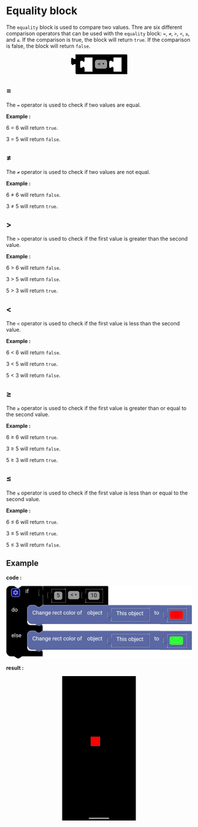 # Equality block

The `equality` block is used to compare two values. Thre are six different comparison operators that can be used with the `equality` block: `=`, `≠`, `>`, `<`, `≥`, and `≤`. If the comparison is true, the block will return `true`. If the comparison is false, the block will return `false`.

<p align="center">
  <img src="../../../res/images/blocks/logic/equality/equality.png" />
</p>

## =

The `=` operator is used to check if two values are equal.

**Example :**

6 = 6 will return `true`.

3 = 5 will return `false`.

## ≠

The `≠` operator is used to check if two values are not equal.

**Example :**

6 ≠ 6 will return `false`.

3 ≠ 5 will return `true`.

## >

The `>` operator is used to check if the first value is greater than the second value.

**Example :**

6 > 6 will return `false`.

3 > 5 will return `false`.

5 > 3 will return `true`.

## <

The `<` operator is used to check if the first value is less than the second value.

**Example :**

6 < 6 will return `false`.

3 < 5 will return `true`.

5 < 3 will return `false`.

## ≥

The `≥` operator is used to check if the first value is greater than or equal to the second value.

**Example :**

6 ≥ 6 will return `true`.

3 ≥ 5 will return `false`.

5 ≥ 3 will return `true`.

## ≤

The `≤` operator is used to check if the first value is less than or equal to the second value.

**Example :**

6 ≤ 6 will return `true`.

3 ≤ 5 will return `true`.

5 ≤ 3 will return `false`.

## Example

**code :**
<p align="center">
  <img src="../../../res/images/blocks/logic/if/if_example.png" />

**result :**

<p align="center">
  <img src="../../../res/images/blocks/logic/if/if_example_result.png" width=200vw />